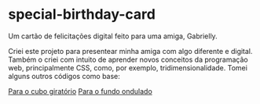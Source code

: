 # special-birthday-card
Um cartão de felicitações digital feito para uma amiga, Gabrielly.

Criei este projeto para presentear minha amiga com algo diferente e digital. Também o criei com intuito de aprender novos conceitos da programação web, principalmente CSS, como, por exemplo, tridimensionalidade.
Tomei alguns outros códigos como base:

<a name="ref-cubo" href="https://triangulo.dev/posts/atomo-como-criar-cubo-css/">Para o cubo giratório</a>
<a name="ref-fundo" href="https://www.magicpattern.design/tools/css-backgrounds">Para o fundo ondulado</a>

